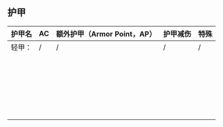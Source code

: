 ## 护甲

护甲名  | AC  | 额外护甲（Armor Point，AP） |  护甲减伤  | 特殊
--|---|---|---|--
轻甲：  |  / | /  | /  | /
  |   |   |   |
  |   |   |   |
  |   |   |   |
  |   |   |   |
  |   |   |   |
  |   |   |   |
  |   |   |   |
  |   |   |   |
  |   |   |   |
  |   |   |   |
  |   |   |   |
  |   |   |   |
  |   |   |   |
  |   |   |   |
  |   |   |   |
  |   |   |   |
  |   |   |   |
  |   |   |   |
  |   |   |   |
  |   |   |   |
  |   |   |   |
  |   |   |   |
  |   |   |   |
  |   |   |   |
  |   |   |   |